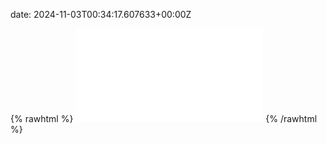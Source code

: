 date: 2024-11-03T00:34:17.607633+00:00Z


{% rawhtml %}
<embed src="./example.com-http.html" type="text/html">
{% /rawhtml %}